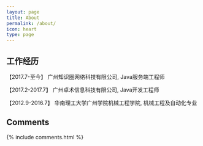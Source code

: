 ```yaml
---
layout: page
title: About
permalink: /about/
icon: heart
type: page
---
```




## 工作经历

【2017.7-至今】 广州知识圈网络科技有限公司, Java服务端工程师

【2017.2-2017.7】 广州卓术信息科技有限公司, Java开发工程师

【2012.9-2016.7】 华南理工大学广州学院机械工程学院, 机械工程及自动化专业



## Comments

{% include comments.html %}